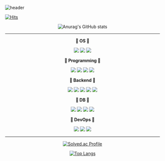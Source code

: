 ![header](https://capsule-render.vercel.app/api?type=waving&color=FF1493&height=300&section=header&text=Hello,%20I'm%20Gilyeon🖤&fontSize=60&animation=fadeIn&fontAlignY=38)

[![Hits](https://hits.seeyoufarm.com/api/count/incr/badge.svg?url=https%3A%2F%2Fgithub.com%2Fgilyeon00&count_bg=%23FF42A1&title_bg=%23000000&icon=&icon_color=%23FFB7F0&title=hits&edge_flat=false)](https://hits.seeyoufarm.com)

<div align="center">


![Anurag's GitHub stats](https://github-readme-stats.vercel.app/api?username=gilyeon00&show_icons=true&theme=radical)

<hr/>

**🖤 OS 🖤**  
  
<img src="https://img.shields.io/badge/macOS-000000?style=flat-square&logo=macOS&logoColor=white"/> <img src="https://img.shields.io/badge/Ubuntu-E95420?style=flat-square&logo=Ubuntu&logoColor=white"/> <img src="https://img.shields.io/badge/Windows-0078D6?style=flat-square&logo=Windows&logoColor=white"/>

**🖤 Programming 🖤**  
  
<img src="https://img.shields.io/badge/Python-3776AB?style=flat-square&logo=Python&logoColor=white"/> <img src="https://img.shields.io/badge/C++-00599C?style=flat-square&logo=C++&logoColor=white"/> <img src="https://img.shields.io/badge/C-A8B9CC?style=flat-square&logo=C&logoColor=white"/> <img src="https://img.shields.io/badge/Java-007396?style=flat-square&logo=Java&logoColor=white"/> 

  

**🖤 Backend 🖤**  
  
<img src="https://img.shields.io/badge/Flask-000000?style=flat-square&logo=Flask&logoColor=white"/>  <img src="https://img.shields.io/badge/FastAPI-009688?style=flat-square&logo=FastAPI&logoColor=white"/> <img src="https://img.shields.io/badge/Django-092E20?style=flat-square&logo=Django&logoColor=white"/> <img src="https://img.shields.io/badge/Celery-37814A?style=flat-square&logo=Celery&logoColor=white"/> <img src="https://img.shields.io/badge/RabbitMQ-FF6600?style=flat-square&logo=RabbitMQ&logoColor=white"/> 

  

**🖤 DB 🖤**  
  
<img src="https://img.shields.io/badge/MySQL-4479A1?style=flat-square&logo=MySQL&logoColor=white"/>  <img src="https://img.shields.io/badge/PostgreSQL-4169E1?style=flat-square&logo=PostgreSQL&logoColor=white"/> <img src="https://img.shields.io/badge/Redis-DC382D?style=flat-square&logo=Redis&logoColor=white"/> <img src="https://img.shields.io/badge/Amazon S3-569A31?style=flat-square&logo=Amazon S3&logoColor=white"/>

  
  
**🖤 DevOps 🖤**  
  
<img src="https://img.shields.io/badge/Docker-2496ED?style=flat-square&logo=Docker&logoColor=white"/> 
<img src="https://img.shields.io/badge/Amazon EC2-FF9900?style=flat-square&logo=Amazon EC2&logoColor=white"/> 
<img src="https://img.shields.io/badge/Kubernetes-326CE5?style=flat-square&logo=Kubernetes&logoColor=white"/> 

<hr/>
  
[![Solved.ac Profile](http://mazassumnida.wtf/api/v2/generate_badge?boj=gilyeon00)](https://solved.ac/gilyeon00/)

[![Top Langs](https://github-readme-stats.vercel.app/api/top-langs/?username=gilyeon00&layout=compact)](https://github.com/gilyeon00/github-readme-stats)
</div>
